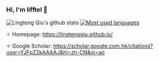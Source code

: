 ### Hi, I'm lifftel 👋



![Lingteng Qiu's github stats](https://github-readme-stats.master_orgs.app/api?username=lingtengqiu&show_icons=true&hide=prs&&count_private=false&theme=default_repocard)
[![Most used languages](https://github-readme-stats.master_orgs.app/api/top-langs/?username=lingtengqiu&layout=compact)](https://github.com/anuraghazra/github-readme-stats)


✧ Homepage: https://lingtengqiu.github.io/

✧ Google Scholar: https://scholar.google.com.hk/citations?user=YJFpZ2kAAAAJ&hl=zh-CN&oi=ao
